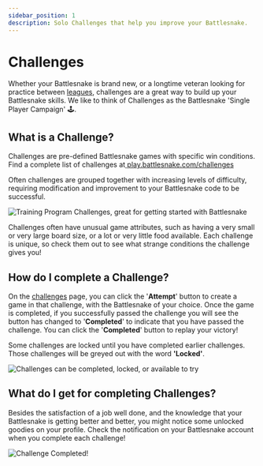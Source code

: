 ```yaml
---
sidebar_position: 1
description: Solo Challenges that help you improve your Battlesnake.
---
```


# Challenges

Whether your Battlesnake is brand new, or a longtime veteran looking for practice between [leagues](guides/playing/leagues.md), challenges are a great way to build up your Battlesnake skills. We like to think of Challenges as the Battlesnake 'Single Player Campaign' 🕹️.&#x20;

## What is a Challenge?

Challenges are pre-defined Battlesnake games with specific win conditions. Find a complete list of challenges at[ play.battlesnake.com/challenges](https://play.battlesnake.com/challenges/)

Often challenges are grouped together with increasing levels of difficulty, requiring modification and improvement to your Battlesnake code to be successful.

![Training Program Challenges, great for getting started with Battlesnake](/img/wip/screen-shot-2021-10-07-at-8.58.50-am.png)

Challenges often have unusual game attributes, such as having a very small or very large board size, or a lot or very little food available. Each challenge is unique, so check them out to see what strange conditions the challenge gives you!&#x20;

## How do I complete a Challenge?

On the [challenges](https://play.battlesnake.com/challenges/) page, you can click the '**Attempt**' button to create a game in that challenge, with the Battlesnake of your choice. Once the game is completed, if you successfully passed the challenge you will see the button has changed to '**Completed**' to indicate that you have passed the challenge. You can click the '**Completed**' button to replay your victory!

Some challenges are locked until you have completed earlier challenges. Those challenges will be greyed out with the word **'Locked'**.

![Challenges can be completed, locked, or available to try](/img/wip/screen-shot-2021-10-07-at-9.00.28-am.png)

## What do I get for completing Challenges?

Besides the satisfaction of a job well done, and the knowledge that your Battlesnake is getting better and better, you might notice some unlocked goodies on your profile. Check the notification on your Battlesnake account when you complete each challenge!

![Challenge Completed!](/img/wip/screen-shot-2021-10-07-at-9.04.17-am.png)
